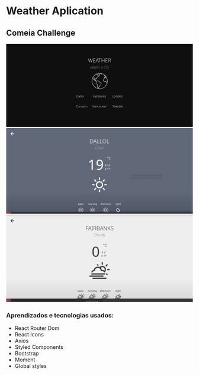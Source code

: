 # Weather Aplication

## Comeia Challenge

<img src="https://github.com/LucasEmanuel9611/comeiachallenge-pleno/blob/master/src/assets/home.png" alt="imgHome"/>
<img src="https://github.com/LucasEmanuel9611/comeiachallenge-pleno/blob/master/src/assets/weather-1.png" alt="imgWeather1"/>
<img src="https://github.com/LucasEmanuel9611/comeiachallenge-pleno/blob/master/src/assets/weather-2.png" alt="imgWeather2"/>

### Aprendizados e tecnologias usados:

* React Router Dom
* React Icons
* Axios
* Styled Components
* Bootstrap
* Moment
* Global styles

